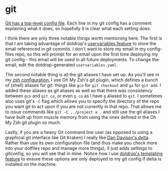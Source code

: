 # git

[Git has a top-level config file][git-config]. Each line in my git config has a comment explaining what it
does, so hopefully it is clear what each setting does.

I think there are only three notable things worth mentioning here. The first is that I am taking advantage of
dotdrop's [uservariables feature][uservariables] to store the email referenced in git commits. I don't want
to store my email in my config-files repo, so this will prompt for an email upon the first time deploying my git
config - this email will be used in all future deployments. To change the email, edit the dotdrop-generated
`uservariables.yaml`.

The second notable thing is all the git aliases I have set up. As you'll see in my
[zsh configuration](../net.sourceforge.Zsh/README.md), I use Oh My Zsh's git plugin, which defines a bunch
of (shell) aliases for git: things like `gco` for `git checkout` and `ga` for `git add`. I added these aliases
as git aliases as well so that there was consistency between `gco` and `git co`, or even `g co` as I have `g`
aliased to `git`. I sometimes also uses git's `-C` flag which allows you to specify the directory of the repo
you want git to act upon if you are not currently in that repo. That allows me to issue commands like
`git -C ../project a .` and still use the git aliases I have built up from muscle memory from using the ones
defined in the Oh My Zsh git plugin so much.

Lastly, if you are a heavy Git command line user (as opposed to using a graphical git interface like Git Kraken)
I really like [Dan Davison's delta][git-delta]. Rather than use its own configuration file (and thus make you check
more into your dotfiles repo and manage more things), it just adds settings to gitconfig, so you will see that
in mine. Notice how I use [dotdrop's templating feature][templating] to ensure these options are only deployed
to my git config if delta is installed on the machine.

[git-config]: https://git-scm.com/docs/git-config
[git-delta]: https://github.com/dandavison/delta
[uservariables]: https://dotdrop.readthedocs.io/en/latest/howto/prompt-user-for-variables/
[templating]: https://dotdrop.readthedocs.io/en/latest/template/templating/

